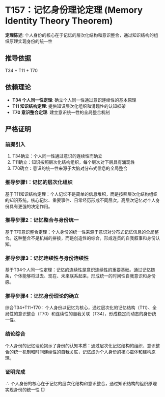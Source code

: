 # T157：记忆身份理论定理 (Memory Identity Theory Theorem)

**定理陈述**: 个人身份的核心在于记忆的层次化结构和意识整合，通过知识结构的组织原理实现身份的统一性

## 推导依据
T34 + T11 + T70

## 依赖理论
- **T34 个人同一性定理**: 确立个人同一性通过意识连续性的基本原理
- **T11 知识结构定理**: 提供知识层次化组织和涌现性的认知框架
- **T70 意识整合定理**: 建立意识统一性的全局整合机制

## 严格证明

### 前提引入
1. T34确立：个人同一性通过意识的连续性而确立
2. T11确立：知识按照层次化结构组织，每个层次对下层具有涌现性
3. T70确立：意识的统一性来源于大脑对分布式信息的全局整合

### 推导步骤1：记忆的层次化组织
基于T11知识结构定理：个人记忆不是简单的信息堆积，而是按照层次化结构组织的知识系统。核心记忆、重要事件、日常经历形成不同层次，高层次记忆对个人身份具有更强的决定作用。

### 推导步骤2：记忆整合与身份统一
基于T70意识整合定理：个人身份的统一性来源于意识对分布式记忆信息的全局整合。这种整合不是机械的拼接，而是创造性的综合，形成连贯的自我叙事和身份认知。

### 推导步骤3：记忆连续性与身份连续性
基于T34个人同一性定理：记忆的连续性是意识连续性的重要基础。通过记忆链条，个体能够将过去、现在、未来联系起来，形成统一的时间性自我意识和身份感。

### 推导步骤4：记忆身份理论的确立
综合T34+T11+T70：个人身份以记忆为核心，通过层次化的记忆结构（T11）、全局性的意识整合（T70）和连续性的自我关联（T34），形成稳定而动态的身份统一性。

### 结论综合
个人身份的记忆理论揭示了身份的认知本质：通过层次化记忆结构的组织、意识整合的统一机制和时间连续性的自我关联，记忆成为个人身份的核心载体和建构原理。

### 证明完成
∴ 个人身份的核心在于记忆的层次化结构和意识整合，通过知识结构的组织原理实现身份的统一性 □